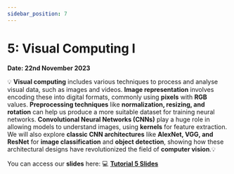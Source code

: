 ```yaml
---
sidebar_position: 7
---
```


# 5: Visual Computing I

**Date: 22nd November 2023**

💡 **Visual computing** includes various techniques to process and analyse visual data, such as images and videos. **Image representation** involves encoding these into digital formats, commonly using **pixels** with **RGB** values. **Preprocessing techniques** like **normalization, resizing, and rotation** can help us produce a more suitable dataset for training neural networks. **Convolutional Neural Networks (CNNs)** play a huge role in allowing models to understand images, using **kernels** for feature extraction. We will also explore **classic CNN architectures** like **AlexNet, VGG, and ResNet** for **image classification** and **object detection**, showing how these architectural designs have revolutionized the field of **computer vision**.💡

You can access our **slides** here: 💻 [**Tutorial 5 Slides**](https://www.canva.com/design/DAFqI-LaZtg/b-1trICOX4C71_QzZGGRxg/edit?utm_content=DAFqI-LaZtg&utm_campaign=designshare&utm_medium=link2&utm_source=sharebutton)
